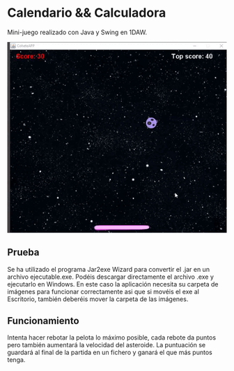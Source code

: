 # Calendario && Calculadora

Mini-juego realizado con Java y Swing en 1DAW. 

![img1](/img/pong.gif)

## Prueba
Se ha utilizado el programa Jar2exe Wizard para convertir el .jar en un archivo ejecutable.exe. Podéis descargar directamente el archivo .exe y ejecutarlo en Windows. En este caso la aplicación necesita su carpeta de imágenes para funcionar correctamente asi que si movéis el exe al Escritorio, también deberéis mover la carpeta de las imágenes.

## Funcionamiento
Intenta hacer rebotar la pelota lo máximo posible, cada rebote da puntos pero también aumentará la velocidad del asteroide. La puntuación se guardará al final de la partida en un fichero y ganará el que más puntos tenga.
